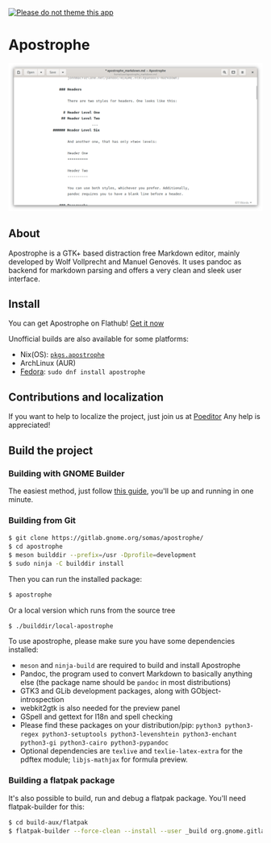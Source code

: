 [![Please do not theme this app](https://stopthemingmy.app/badge.svg)](https://stopthemingmy.app)

# Apostrophe

![](screenshots/main.png)

## About

Apostrophe is a GTK+ based distraction free Markdown editor, mainly developed by Wolf Vollprecht and Manuel Genovés. It uses pandoc as backend for markdown parsing and offers a very clean and sleek user interface.

## Install

You can get Apostrophe on Flathub!
[Get it now](https://flathub.org/apps/details/org.gnome.gitlab.somas.Apostrophe)

Unofficial builds are also available for some platforms:
* Nix(OS): [`pkgs.apostrophe`](https://github.com/NixOS/nixpkgs/blob/master/pkgs/applications/editors/apostrophe/default.nix)
* ArchLinux (AUR)
* [Fedora](https://src.fedoraproject.org/rpms/apostrophe): `sudo dnf install apostrophe`

## Contributions and localization

If you want to help to localize the project, just join us at [Poeditor](https://poeditor.com/join/project/gxVzFyXb2x)
Any help is appreciated!

## Build the project

### Building with GNOME Builder

The easiest method, just follow [this guide](https://wiki.gnome.org/Newcomers/BuildProject), you'll be up and running in one minute.

### Building from Git

```bash
$ git clone https://gitlab.gnome.org/somas/apostrophe/
$ cd apostrophe
$ meson builddir --prefix=/usr -Dprofile=development
$ sudo ninja -C builddir install
```

Then you can run the installed package:

```bash
$ apostrophe
```

Or a local version which runs from the source tree
```bash
$ ./builddir/local-apostrophe
```

To use apostrophe, please make sure you have some dependencies installed:

- `meson` and `ninja-build` are required to build and install Apostrophe
- Pandoc, the program used to convert Markdown to basically anything else (the package name should be `pandoc` in most distributions)
- GTK3 and GLib development packages, along with GObject-introspection
- webkit2gtk is also needed for the preview panel
- GSpell and gettext for l18n and spell checking
- Please find these packages on your distribution/pip: `python3 python3-regex python3-setuptools python3-levenshtein python3-enchant python3-gi python3-cairo python3-pypandoc`
- Optional dependencies are `texlive` and `texlie-latex-extra` for the pdftex module; `libjs-mathjax` for formula preview.


### Building a flatpak package

It's also possible to build, run and debug a flatpak package. You'll need flatpak-builder for this:

```bash
$ cd build-aux/flatpak
$ flatpak-builder --force-clean --install --user _build org.gnome.gitlab.somas.Apostrophe.json
```

